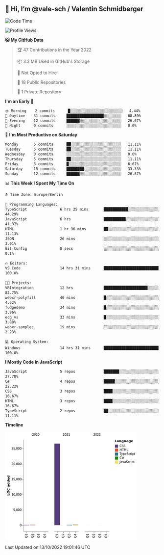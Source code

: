 ## 👋 Hi, I’m @vale-sch / Valentin Schmidberger
<!--START_SECTION:waka-->
![Code Time](http://img.shields.io/badge/Code%20Time-10%20hrs%2041%20mins-blue)

![Profile Views](http://img.shields.io/badge/Profile%20Views-74-blue)



**🐱 My GitHub Data** 

> 🏆 47 Contributions in the Year 2022
 > 
> 📦 3.3 MB Used in GitHub's Storage 
 > 
> 🚫 Not Opted to Hire
 > 
> 📜 18 Public Repositories 
 > 
> 🔑 1 Private Repository 
 > 
**I'm an Early 🐤** 

```text
🌞 Morning    2 commits      █░░░░░░░░░░░░░░░░░░░░░░░░   4.44% 
🌆 Daytime    31 commits     █████████████████░░░░░░░░   68.89% 
🌃 Evening    12 commits     ██████░░░░░░░░░░░░░░░░░░░   26.67% 
🌙 Night      0 commits      ░░░░░░░░░░░░░░░░░░░░░░░░░   0.0%

```
📅 **I'm Most Productive on Saturday** 

```text
Monday       5 commits      ██░░░░░░░░░░░░░░░░░░░░░░░   11.11% 
Tuesday      5 commits      ██░░░░░░░░░░░░░░░░░░░░░░░   11.11% 
Wednesday    0 commits      ░░░░░░░░░░░░░░░░░░░░░░░░░   0.0% 
Thursday     5 commits      ██░░░░░░░░░░░░░░░░░░░░░░░   11.11% 
Friday       3 commits      █░░░░░░░░░░░░░░░░░░░░░░░░   6.67% 
Saturday     15 commits     ████████░░░░░░░░░░░░░░░░░   33.33% 
Sunday       12 commits     ██████░░░░░░░░░░░░░░░░░░░   26.67%

```


📊 **This Week I Spent My Time On** 

```text
⌚︎ Time Zone: Europe/Berlin

💬 Programming Languages: 
TypeScript               6 hrs 25 mins       ███████████░░░░░░░░░░░░░░   44.29% 
JavaScript               6 hrs               ██████████░░░░░░░░░░░░░░░   41.37% 
HTML                     1 hr 36 mins        ██░░░░░░░░░░░░░░░░░░░░░░░   11.13% 
JSON                     26 mins             ░░░░░░░░░░░░░░░░░░░░░░░░░   3.01% 
Git Config               0 secs              ░░░░░░░░░░░░░░░░░░░░░░░░░   0.1%

🔥 Editors: 
VS Code                  14 hrs 31 mins      █████████████████████████   100.0%

🐱‍💻 Projects: 
VRIntegration            12 hrs              ████████████████████░░░░░   82.75% 
webxr-polyfill           40 mins             █░░░░░░░░░░░░░░░░░░░░░░░░   4.62% 
fudgedemo                34 mins             █░░░░░░░░░░░░░░░░░░░░░░░░   3.96% 
ecg_vs                   33 mins             █░░░░░░░░░░░░░░░░░░░░░░░░   3.88% 
webxr-samples            19 mins             ░░░░░░░░░░░░░░░░░░░░░░░░░   2.23%

💻 Operating System: 
Windows                  14 hrs 31 mins      █████████████████████████   100.0%

```

**I Mostly Code in JavaScript** 

```text
JavaScript               5 repos             ███████░░░░░░░░░░░░░░░░░░   27.78% 
C#                       4 repos             █████░░░░░░░░░░░░░░░░░░░░   22.22% 
CSS                      3 repos             ████░░░░░░░░░░░░░░░░░░░░░   16.67% 
HTML                     3 repos             ████░░░░░░░░░░░░░░░░░░░░░   16.67% 
TypeScript               2 repos             ██░░░░░░░░░░░░░░░░░░░░░░░   11.11%

```


**Timeline**

![Chart not found](https://raw.githubusercontent.com/vale-sch/vale-sch/main/charts/bar_graph.png) 


 Last Updated on 13/10/2022 19:01:46 UTC


